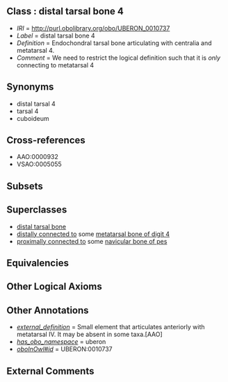 
## Class : distal tarsal bone 4

 * *IRI* = http://purl.obolibrary.org/obo/UBERON_0010737
 * *Label* = distal tarsal bone 4
 * *Definition* = Endochondral tarsal bone articulating with centralia and metatarsal 4.
 * *Comment* = We need to restrict the logical definition such that it is *only* connecting to metatarsal 4

## Synonyms

 * distal tarsal 4
 * tarsal 4
 * cuboideum

## Cross-references

 * AAO:0000932
 * VSAO:0005055

## Subsets


## Superclasses

 * [distal tarsal bone](../../UBERON/21/UBERON_0010721.md)
 * [distally connected to](../../core#distally/to/core#distally_connected_to.md) some [metatarsal bone of digit 4](../../UBERON/53/UBERON_0003653.md)
 * [proximally connected to](../../core#proximally/to/core#proximally_connected_to.md) some [navicular bone of pes](../../UBERON/51/UBERON_0001451.md)

## Equivalencies


## Other Logical Axioms


## Other Annotations

 * *[external_definition](../../UBPROP/01/UBPROP_0000001.md)* = Small element that articulates anteriorly with metatarsal IV. It may be absent in some taxa.[AAO]
 * *[has_obo_namespace](../../ce/oboInOwl#hasOBONamespace.md)* = uberon
 * *[oboInOwl#id](../../id/oboInOwl#id.md)* = UBERON:0010737

## External Comments

